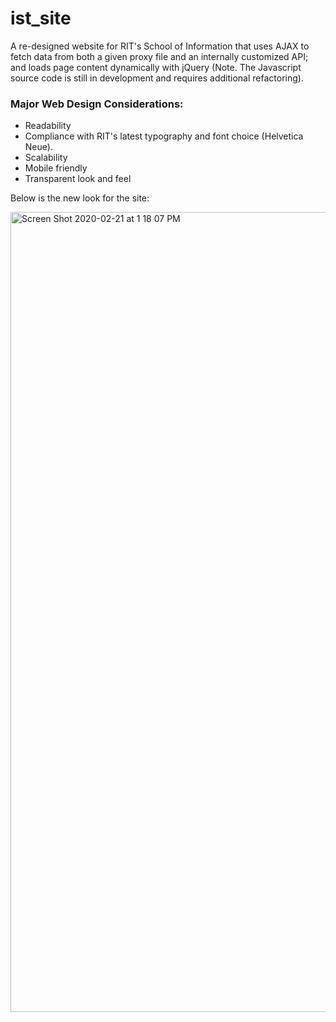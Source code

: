 # ist_site

A re-designed website for RIT's School of Information that uses AJAX to fetch data from both a given proxy file and an internally customized API; and loads page content dynamically with jQuery (Note. The Javascript source code is still in development and requires additional refactoring).

### Major Web Design Considerations:
* Readability
* Compliance with RIT's latest typography and font choice (Helvetica Neue).
* Scalability
* Mobile friendly 
* Transparent look and feel

Below is the new look for the site:<br>

<img width="1280" alt="Screen Shot 2020-02-21 at 1 18 07 PM" src="https://user-images.githubusercontent.com/13804849/75060350-ac4c2180-54ac-11ea-9135-52cc154b401e.png">
